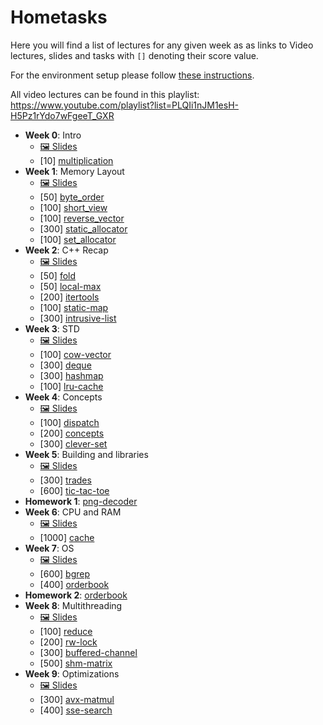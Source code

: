 # Hometasks

Here you will find a list of lectures for any given week as as links to Video lectures, slides and tasks with `[]` denoting their score value.

For the environment setup please follow [these instructions](https://gitlab.spectral.tech/study/effective-cpp/-/blob/main/tasks/tutorials/environment.md).

All video lectures can be found in this playlist: https://www.youtube.com/playlist?list=PLQIi1nJM1esH-H5Pz1rYdo7wFgeeT_GXR

- **Week 0**: Intro
  - [🖼️ Slides](https://gitlab.spectral.tech/study/effective-cpp/-/blob/main/lectures/0.intro/intro.pdf)
  - [10] [multiplication](https://gitlab.spectral.tech/study/effective-cpp/-/blob/main/tasks/multiplication)
- **Week 1**: Memory Layout
  - [🖼️ Slides](https://gitlab.spectral.tech/study/effective-cpp/-/blob/main/lectures/1.layout/layout.pdf)
  - [50] [byte_order](https://gitlab.spectral.tech/study/effective-cpp/-/blob/main/tasks/byte_order)
  - [100] [short_view](https://gitlab.spectral.tech/study/effective-cpp/-/blob/main/tasks/short_view)
  - [100] [reverse_vector](https://gitlab.spectral.tech/study/effective-cpp/-/blob/main/tasks/reverse_vector)
  - [300] [static_allocator](https://gitlab.spectral.tech/study/effective-cpp/-/blob/main/tasks/static_allocator)
  - [100] [set_allocator](https://gitlab.spectral.tech/study/effective-cpp/-/blob/main/tasks/set_allocator)
- **Week 2**: C++ Recap
  - [🖼️ Slides](https://gitlab.spectral.tech/study/effective-cpp/-/blob/main/lectures/2.recap/recap.pdf)
  - [50] [fold](https://gitlab.spectral.tech/study/effective-cpp/-/blob/main/tasks/fold)
  - [50] [local-max](https://gitlab.spectral.tech/study/effective-cpp/-/blob/main/tasks/local-max)
  - [200] [itertools](https://gitlab.spectral.tech/study/effective-cpp/-/blob/main/tasks/itertools)
  - [100] [static-map](https://gitlab.spectral.tech/study/effective-cpp/-/blob/main/tasks/static-map)
  - [300] [intrusive-list](https://gitlab.spectral.tech/study/effective-cpp/-/tree/main/tasks/intrusive-list)
- **Week 3**: STD
  - [🖼️ Slides](https://gitlab.spectral.tech/study/effective-cpp/-/blob/main/lectures/3.std/std.pdf)
  - [100] [cow-vector](https://gitlab.spectral.tech/study/effective-cpp/-/blob/main/tasks/cow-vector)
  - [300] [deque](https://gitlab.spectral.tech/study/effective-cpp/-/blob/main/tasks/deque)
  - [300] [hashmap](https://gitlab.spectral.tech/study/effective-cpp/-/blob/main/tasks/hashmap)
  - [100] [lru-cache](https://gitlab.spectral.tech/study/effective-cpp/-/blob/main/tasks/lru-cache)
- **Week 4**: Concepts
  - [🖼️ Slides](https://gitlab.spectral.tech/study/effective-cpp/-/blob/main/lectures/4.meta/meta.pdf)
  - [100] [dispatch](https://gitlab.spectral.tech/study/effective-cpp/-/blob/main/tasks/dispatch)
  - [200] [concepts](https://gitlab.spectral.tech/study/effective-cpp/-/blob/main/tasks/concepts)
  - [300] [clever-set](https://gitlab.spectral.tech/study/effective-cpp/-/blob/main/tasks/clever-set)
- **Week 5**: Building and libraries
  - [🖼️ Slides](https://gitlab.spectral.tech/study/effective-cpp/-/blob/main/lectures/5.build)
  - [300] [trades](https://gitlab.spectral.tech/study/effective-cpp/-/blob/main/tasks/trades)
  - [600] [tic-tac-toe](https://gitlab.spectral.tech/study/effective-cpp/-/blob/main/tasks/tic-tac-toe)
- **Homework 1**: [png-decoder](https://gitlab.spectral.tech/study/effective-cpp/-/blob/main/tasks/png-decoder)
- **Week 6**: CPU and RAM
  - [🖼️ Slides](https://gitlab.spectral.tech/study/effective-cpp/-/tree/main/lectures/6.cpu)
  - [1000] [cache](https://gitlab.spectral.tech/study/effective-cpp/-/blob/main/tasks/cache)
- **Week 7**: OS
  - [🖼️ Slides](https://gitlab.spectral.tech/study/effective-cpp/-/tree/main/lectures/7.os)
  - [600] [bgrep](https://gitlab.spectral.tech/study/effective-cpp/-/blob/main/tasks/bgrep)
  - [400] [orderbook](https://gitlab.spectral.tech/study/effective-cpp/-/blob/main/tasks/orderbook)
- **Homework 2**: [orderbook](https://gitlab.spectral.tech/study/effective-cpp/-/blob/main/tasks/orderbook)
- **Week 8**: Multithreading
  - [🖼️ Slides](https://gitlab.spectral.tech/study/effective-cpp/-/tree/main/lectures/8.multithreading)
  - [100] [reduce](https://gitlab.spectral.tech/study/effective-cpp/-/blob/main/tasks/reduce)
  - [200] [rw-lock](https://gitlab.spectral.tech/study/effective-cpp/-/blob/main/tasks/rw-lock)
  - [300] [buffered-channel](https://gitlab.spectral.tech/study/effective-cpp/-/blob/main/tasks/buffered-channel)
  - [500] [shm-matrix](https://gitlab.spectral.tech/study/effective-cpp/-/blob/main/tasks/shm-matrix)
- **Week 9**: Optimizations
  - [🖼️ Slides](https://gitlab.spectral.tech/study/effective-cpp/-/tree/main/lectures/9.opt)
  - [300] [avx-matmul](https://gitlab.spectral.tech/study/effective-cpp/-/blob/main/tasks/avx-matmul)
  - [400] [sse-search](https://gitlab.spectral.tech/study/effective-cpp/-/blob/main/tasks/sse-search)
